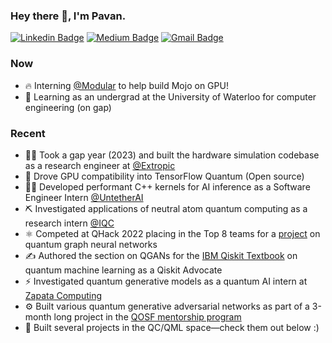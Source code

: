 ### Hey there 👋, I'm Pavan.
[![Linkedin Badge](https://img.shields.io/badge/-PavanJayasinha-blue?style=flat-square&logo=Linkedin&logoColor=white&link=https://www.linkedin.com/in/pavan-jayasinha-6b06b71b6/)](https://www.linkedin.com/in/pavan-jayasinha-6b06b71b6/) [![Medium Badge](https://img.shields.io/badge/-@pavanjayasinha-03a57a?style=flat-square&labelColor=000000&logo=Medium&link=https://medium.com/@pavanjayasinha)](https://pavanjayasinha.medium.com/)
[![Gmail Badge](https://img.shields.io/badge/-pavanjayasinha@gmail.com-c14438?style=flat-square&logo=Gmail&logoColor=white&link=mailto:pavanjayasinha@gmail.com)](mailto:pavanjayasinha@gmail.com)

### Now
- 🔥 Interning [@Modular](https://x.com/modular) to help build Mojo on GPU!
- 🏫 Learning as an undergrad at the University of Waterloo for computer engineering (on gap)

### Recent
- 🧑‍💻 Took a gap year (2023) and built the hardware simulation codebase as a research engineer at [@Extropic](https://x.com/extropic_ai)
- 🔧 Drove GPU compatibility into TensorFlow Quantum (Open source)
- 🧑‍💻 Developed performant C++ kernels for AI inference as a Software Engineer Intern [@UntetherAI](https://www.untether.ai/) 
- ⛏️ Investigated applications of neutral atom quantum computing as a research intern [@IQC](https://twitter.com/QuantumIQC)
- ⚛ Competed at QHack 2022 placing in the Top 8 teams for a [project](https://pavanjayasinha.medium.com/quantum-graph-neural-networks-applied-1f5b37922425) on quantum graph neural networks
- ✍ Authored the section on QGANs for the [IBM Qiskit Textbook](https://learn.qiskit.org/course/machine-learning/quantum-generative-adversarial-networks) on quantum machine learning as a Qiskit Advocate
- ⚡ Investigated quantum generative models as a quantum AI intern at [Zapata Computing](https://www.zapatacomputing.com/) 
- ⚙ Built various quantum generative adversarial networks as part of a 3-month long project in the [QOSF mentorship program](https://qosf.org/qc_mentorship/)
- 🏨 Built several projects in the QC/QML space—check them out below :)


<!--
**Sinestro38/Sinestro38** is a ✨ _special_ ✨ repository because its `README.md` (this file) appears on your GitHub profile.

Here are some ideas to get you started:

- 🔭 I’m currently working on ...
- 🌱 I’m currently learning ...
- 👯 I’m looking to collaborate on ...
- 🤔 I’m looking for help with ...
- 💬 Ask me about ...
- 📫 How to reach me: ...
- 😄 Pronouns: ...
- ⚡ Fun fact: ...
-->

